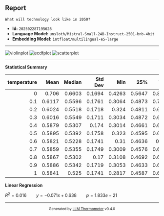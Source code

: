 ## Report

```
What will technology look like in 2050?
```
- **Id:** `20250228T195628`
- **Language Model:** `unsloth/Mistral-Small-24B-Instruct-2501-bnb-4bit`
- **Embedding Model:** `intfloat/multilingual-e5-large`

---

![violinplot](../assets/20250228T195628/violinplot.png)
![ecdfplot](../assets/20250228T195628/ecdfplot.png)
![scatterplot](../assets/20250228T195628/scatterplot.png)

---

**Statistical Summary**

|   temperature |   Mean |   Median |   Std Dev |    Min |    25% |    75% |    Max |   Count |
|--------------:|-------:|---------:|----------:|-------:|-------:|-------:|-------:|--------:|
|           0   | 0.706  |   0.6603 |    0.1694 | 0.4263 | 0.5647 | 0.8544 | 1      |     496 |
|           0.1 | 0.6117 |   0.5596 |    0.1761 | 0.3064 | 0.4873 | 0.7012 | 0.9988 |     496 |
|           0.2 | 0.6024 |   0.5518 |    0.1718 | 0.324  | 0.4811 | 0.6757 | 0.9898 |     496 |
|           0.3 | 0.6016 |   0.5549 |    0.1711 | 0.3034 | 0.4872 | 0.6794 | 0.9771 |     496 |
|           0.4 | 0.5879 |   0.5307 |    0.174  | 0.3014 | 0.4661 | 0.6625 | 0.9734 |     496 |
|           0.5 | 0.5895 |   0.5392 |    0.1758 | 0.323  | 0.4595 | 0.6748 | 0.9717 |     496 |
|           0.6 | 0.5821 |   0.5228 |    0.1741 | 0.31   | 0.4636 | 0.658  | 0.9685 |     496 |
|           0.7 | 0.5859 |   0.5355 |    0.1749 | 0.3009 | 0.4576 | 0.6702 | 0.9663 |     496 |
|           0.8 | 0.5867 |   0.5302 |    0.17   | 0.3108 | 0.4692 | 0.6664 | 0.9695 |     496 |
|           0.9 | 0.5886 |   0.5342 |    0.1719 | 0.3053 | 0.4633 | 0.6733 | 0.9735 |     496 |
|           1   | 0.5841 |   0.525  |    0.1741 | 0.2817 | 0.4587 | 0.6639 | 0.9663 |     496 |

**Linear Regression**

$R^2 = 0.016 \qquad y = -0.071x + 0.638 \qquad p = 1.833e-21$


---

<div align="center">
  <sub>Generated by <a href="https://github.com/S1M0N38/llm-thermometer">LLM Thermometer</a> v0.4.0</sub>
</div>